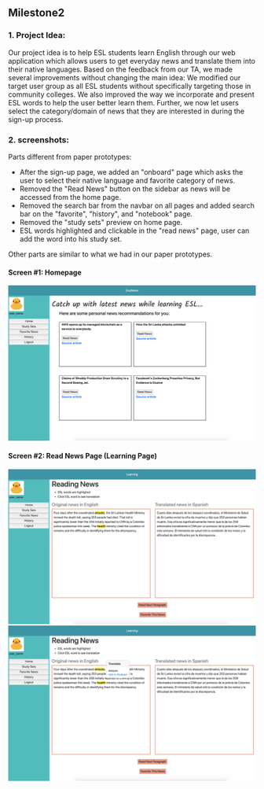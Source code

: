 ## Milestone2

### 1. Project Idea:
Our project idea is to help ESL students learn English through our web application which allows users to get everyday news and translate them into their native languages. Based on the feedback from our TA, we made several improvements without changing the main idea: We modified our target user group as all ESL students without specifically targeting those in community colleges. We also improved the way we incorporate and present ESL words to help the user better learn them. Further, we now let users select the category/domain of news that they are interested in during the sign-up process.

### 2. screenshots:
Parts different from paper prototypes:
- After the sign-up page, we added an "onboard" page which asks the user to select their native language and favorite category of news.
- Removed the "Read News" button on the sidebar as news will be accessed from the home page.
- Removed the search bar from the navbar on all pages and added search bar on the "favorite", "history", and "notebook" page.
- Removed the "study sets" preview on home page.
- ESL words highlighted and clickable in the "read news" page, user can add the word into his study set.

Other parts are similar to what we had in our paper prototypes.

#### Screen #1: Homepage
![Homepage](https://github.com/KingsleyLai/COGS121/blob/master/images/milestone2/homepage.png)

#### Screen #2: Read News Page (Learning Page)
![Learnpage](https://github.com/KingsleyLai/COGS121/blob/master/images/milestone2/learnpage1.png)
![Learnpage](https://github.com/KingsleyLai/COGS121/blob/master/images/milestone2/learnpage2.png)
